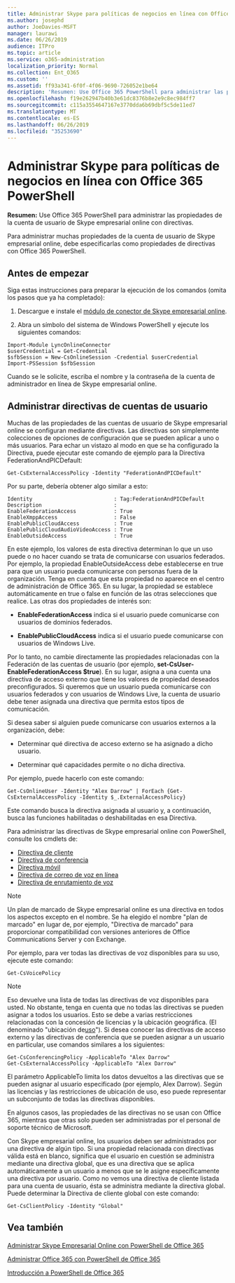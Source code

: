 ```yaml
---
title: Administrar Skype para políticas de negocios en línea con Office 365 PowerShell
ms.author: josephd
author: JoeDavies-MSFT
manager: laurawi
ms.date: 06/26/2019
audience: ITPro
ms.topic: article
ms.service: o365-administration
localization_priority: Normal
ms.collection: Ent_O365
ms.custom: ''
ms.assetid: ff93a341-6f0f-4f06-9690-726052e1be64
description: 'Resumen: Use Office 365 PowerShell para administrar las propiedades de la cuenta de usuario de Skype empresarial online con directivas.'
ms.openlocfilehash: f19e262947b40b3e61dc8376b8e2e9c8ec984ff7
ms.sourcegitcommit: c115a3554647167e3770dda6b69dbf5c5de11ed7
ms.translationtype: MT
ms.contentlocale: es-ES
ms.lasthandoff: 06/26/2019
ms.locfileid: "35253690"
---
```

# <a name="manage-skype-for-business-online-policies-with-office-365-powershell"></a>Administrar Skype para políticas de negocios en línea con Office 365 PowerShell

 **Resumen:** Use Office 365 PowerShell para administrar las propiedades de la cuenta de usuario de Skype empresarial online con directivas.
  
Para administrar muchas propiedades de la cuenta de usuario de Skype empresarial online, debe especificarlas como propiedades de directivas con Office 365 PowerShell.
  
## <a name="before-you-begin"></a>Antes de empezar

Siga estas instrucciones para preparar la ejecución de los comandos (omita los pasos que ya ha completado):
  
1. Descargue e instale el [módulo de conector de Skype empresarial online](https://www.microsoft.com/download/details.aspx?id=39366).
    
2. Abra un símbolo del sistema de Windows PowerShell y ejecute los siguientes comandos: 
    
```
Import-Module LyncOnlineConnector
$userCredential = Get-Credential
$sfbSession = New-CsOnlineSession -Credential $userCredential
Import-PSSession $sfbSession
  ```

Cuando se le solicite, escriba el nombre y la contraseña de la cuenta de administrador en línea de Skype empresarial online.
    
## <a name="manage-user-account-policies"></a>Administrar directivas de cuentas de usuario

Muchas de las propiedades de las cuentas de usuario de Skype empresarial online se configuran mediante directivas. Las directivas son simplemente colecciones de opciones de configuración que se pueden aplicar a uno o más usuarios. Para echar un vistazo al modo en que se ha configurado la Directiva, puede ejecutar este comando de ejemplo para la Directiva FederationAndPICDefault:
  
```
Get-CsExternalAccessPolicy -Identity "FederationAndPICDefault"
```

Por su parte, debería obtener algo similar a esto:
  
```
Identity                          : Tag:FederationAndPICDefault
Description                       :
EnableFederationAccess            : True
EnableXmppAccess                  : False
EnablePublicCloudAccess           : True
EnablePublicCloudAudioVideoAccess : True
EnableOutsideAccess               : True
```

En este ejemplo, los valores de esta directiva determinan lo que un uso puede o no hacer cuando se trata de comunicarse con usuarios federados. Por ejemplo, la propiedad EnableOutsideAccess debe establecerse en true para que un usuario pueda comunicarse con personas fuera de la organización. Tenga en cuenta que esta propiedad no aparece en el centro de administración de Office 365. En su lugar, la propiedad se establece automáticamente en true o false en función de las otras selecciones que realice. Las otras dos propiedades de interés son:
  
- **EnableFederationAccess** indica si el usuario puede comunicarse con usuarios de dominios federados.
    
- **EnablePublicCloudAccess** indica si el usuario puede comunicarse con usuarios de Windows Live.
    
Por lo tanto, no cambie directamente las propiedades relacionadas con la Federación de las cuentas de usuario (por ejemplo, **set-CsUser-EnableFederationAccess $true**). En su lugar, asigna a una cuenta una directiva de acceso externo que tiene los valores de propiedad deseados preconfigurados. Si queremos que un usuario pueda comunicarse con usuarios federados y con usuarios de Windows Live, la cuenta de usuario debe tener asignada una directiva que permita estos tipos de comunicación.
  
Si desea saber si alguien puede comunicarse con usuarios externos a la organización, debe:
  
- Determinar qué directiva de acceso externo se ha asignado a dicho usuario.
    
- Determinar qué capacidades permite o no dicha directiva.
    
Por ejemplo, puede hacerlo con este comando:
  
```
Get-CsOnlineUser -Identity "Alex Darrow" | ForEach {Get-CsExternalAccessPolicy -Identity $_.ExternalAccessPolicy}
```

Este comando busca la directiva asignada al usuario y, a continuación, busca las funciones habilitadas o deshabilitadas en esa Directiva.
  
Para administrar las directivas de Skype empresarial online con PowerShell, consulte los cmdlets de:

- [Directiva de cliente](https://docs.microsoft.com/previous-versions//mt228132(v=technet.10)#client-policy-cmdlets)
- [Directiva de conferencia](https://docs.microsoft.com/previous-versions//mt228132(v=technet.10)#conferencing-policy-cmdlets)
- [Directiva móvil](https://docs.microsoft.com/previous-versions//mt228132(v=technet.10)#mobile-policy-cmdlets)
- [Directiva de correo de voz en línea](https://docs.microsoft.com/previous-versions//mt228132(v=technet.10)#online-voicemail-policy-cmdlets)
- [Directiva de enrutamiento de voz](https://docs.microsoft.com/previous-versions//mt228132(v=technet.10)#voice-routing-policy-cmdlets)


> [!NOTE]
> Un plan de marcado de Skype empresarial online es una directiva en todos los aspectos excepto en el nombre. Se ha elegido el nombre "plan de marcado" en lugar de, por ejemplo, "Directiva de marcado" para proporcionar compatibilidad con versiones anteriores de Office Communications Server y con Exchange. 
  
Por ejemplo, para ver todas las directivas de voz disponibles para su uso, ejecute este comando:
  
```
Get-CsVoicePolicy
```

> [!NOTE]
> Eso devuelve una lista de todas las directivas de voz disponibles para usted. No obstante, tenga en cuenta que no todas las directivas se pueden asignar a todos los usuarios. Esto se debe a varias restricciones relacionadas con la concesión de licencias y la ubicación geográfica. (El denominado "ubicación de[uso](https://msdn.microsoft.com/en-us/library/azure/dn194136.aspx)"). Si desea conocer las directivas de acceso externo y las directivas de conferencia que se pueden asignar a un usuario en particular, use comandos similares a los siguientes: 

```
Get-CsConferencingPolicy -ApplicableTo "Alex Darrow"
Get-CsExternalAccessPolicy -ApplicableTo "Alex Darrow"
```

El parámetro ApplicableTo limita los datos devueltos a las directivas que se pueden asignar al usuario especificado (por ejemplo, Alex Darrow). Según las licencias y las restricciones de ubicación de uso, eso puede representar un subconjunto de todas las directivas disponibles. 
  
En algunos casos, las propiedades de las directivas no se usan con Office 365, mientras que otras solo pueden ser administradas por el personal de soporte técnico de Microsoft. 
  
Con Skype empresarial online, los usuarios deben ser administrados por una directiva de algún tipo. Si una propiedad relacionada con directivas válida está en blanco, significa que el usuario en cuestión se administra mediante una directiva global, que es una directiva que se aplica automáticamente a un usuario a menos que se le asigne específicamente una directiva por usuario. Como no vemos una directiva de cliente listada para una cuenta de usuario, ésta se administra mediante la directiva global. Puede determinar la Directiva de cliente global con este comando:
  
```
Get-CsClientPolicy -Identity "Global"
```

## <a name="see-also"></a>Vea también

#### 

[Administrar Skype Empresarial Online con PowerShell de Office 365](manage-skype-for-business-online-with-office-365-powershell.md)
  
[Administrar Office 365 con PowerShell de Office 365](manage-office-365-with-office-365-powershell.md)
  
[Introducción a PowerShell de Office 365](getting-started-with-office-365-powershell.md)


